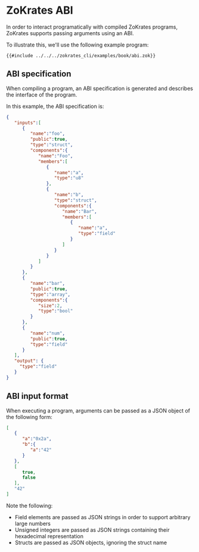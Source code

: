 # ZoKrates ABI

In order to interact programatically with compiled ZoKrates programs, ZoKrates supports passing arguments using an ABI.

To illustrate this, we'll use the following example program:

```
{{#include ../../../zokrates_cli/examples/book/abi.zok}}
```

## ABI specification

When compiling a program, an ABI specification is generated and describes the interface of the program.

In this example, the ABI specification is:

```json
{
   "inputs":[
      {
         "name":"foo",
         "public":true,
         "type":"struct",
         "components":{
            "name":"Foo",
            "members":[
               {
                  "name":"a",
                  "type":"u8"
               },
               {
                  "name":"b",
                  "type":"struct",
                  "components":{
                     "name":"Bar",
                     "members":[
                        {
                           "name":"a",
                           "type":"field"
                        }
                     ]
                  }
               }
            ]
         }
      },
      {
         "name":"bar",
         "public":true,
         "type":"array",
         "components":{
            "size":2,
            "type":"bool"
         }
      },
      {
         "name":"num",
         "public":true,
         "type":"field"
      }
   ],
   "output": {
     "type":"field"
   }
}
```


## ABI input format

When executing a program, arguments can be passed as a JSON object of the following form:

```json
[
   {
      "a":"0x2a",
      "b":{
         "a":"42"
      }
   },
   [
      true,
      false
   ],
   "42"
]
```

Note the following:
- Field elements are passed as JSON strings in order to support arbitrary large numbers
- Unsigned integers are passed as JSON strings containing their hexadecimal representation
- Structs are passed as JSON objects, ignoring the struct name